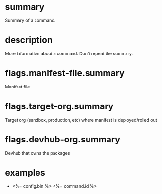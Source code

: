 # summary

Summary of a command.

# description

More information about a command. Don't repeat the summary.

# flags.manifest-file.summary

Manifest file

# flags.target-org.summary

Target org (sandbox, production, etc) where manifest is deployed/rolled out

# flags.devhub-org.summary

Devhub that owns the packages

# examples

- <%= config.bin %> <%= command.id %>
